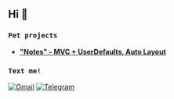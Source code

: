 ## Hi 👋

### `Pet projects`
- **<a href="https://https://github.com/pushroman/Notes">"Notes" - MVC + UserDefaults, Auto Layout</a>**

### `Text me!`
[![Gmail](https://img.shields.io/badge/-Gmail-red?style=flat&logo=gmail&logoColor=white)](mailto:pushromann@gmail.com)
[![Telegram](https://img.shields.io/badge/-Telegram-blue?style=flat&logo=telegram)](https://t.me/pushroman)
